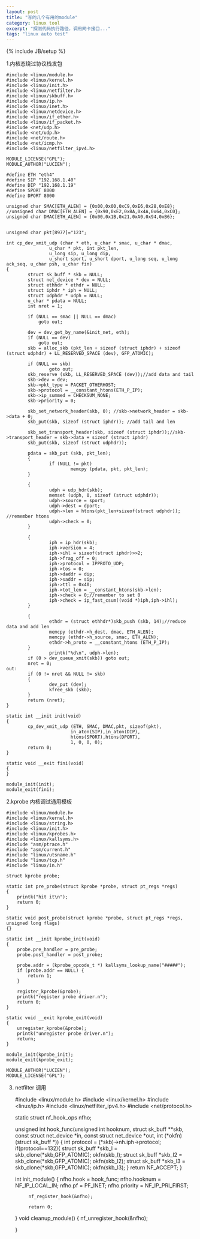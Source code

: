 ```yaml
---
layout: post
title: "写的几个有用的module"
category: linux tool
excerpt: "探测代码执行路径，调用网卡接口..."
tags: "linux auto test" 
--- 
```

{% include JB/setup %}

1.内核态绕过协议栈发包

    #include <linux/module.h>
    #include <linux/kernel.h>
    #include <linux/init.h>
    #include <linux/netfilter.h>
    #include <linux/skbuff.h>
    #include <linux/ip.h>
    #include <linux/inet.h>
    #include <linux/netdevice.h>
    #include <linux/if_ether.h>
    #include <linux/if_packet.h>
    #include <net/udp.h>
    #include <net/udp.h>
    #include <net/route.h>
    #include <net/icmp.h>
    #include <linux/netfilter_ipv4.h>
    
    MODULE_LICENSE("GPL");
    MODULE_AUTHOR("LUCIEN");
    
    #define ETH "eth4"
    #define SIP "192.168.1.40"
    #define DIP "192.168.1.19"
    #define SPORT 8000
    #define DPORT 8000
    
    unsigned char SMAC[ETH_ALEN] = {0x00,0x00,0xC9,0xE6,0x28,0xE8};
    //unsigned char DMAC[ETH_ALEN] = {0x90,0xE2,0xBA,0x4A,0x64,0xC0};
    unsigned char DMAC[ETH_ALEN] = {0x00,0x1B,0x21,0xA0,0x94,0xB6};
    
    
    unsigned char pkt[8977]="123";
    
    int cp_dev_xmit_udp (char * eth, u_char * smac, u_char * dmac,
    				u_char * pkt, int pkt_len,
    				u_long sip, u_long dip,
    				u_short sport, u_short dport, u_long seq, u_long ack_seq, u_char psh, u_char fin)
    {
    		struct sk_buff * skb = NULL;
    		struct net_device * dev = NULL;
    		struct ethhdr * ethdr = NULL;
    		struct iphdr * iph = NULL;
    		struct udphdr * udph = NULL;
    		u_char * pdata = NULL;
    		int nret = 1;
    		
    		if (NULL == smac || NULL == dmac) 
    			goto out;
    		
    		dev = dev_get_by_name(&init_net, eth);
    		if (NULL == dev)
    			goto out;
    		skb = alloc_skb (pkt_len + sizeof (struct iphdr) + sizeof (struct udphdr) + LL_RESERVED_SPACE (dev), GFP_ATOMIC);
    
    		if (NULL == skb)
    				goto out;
    		skb_reserve (skb, LL_RESERVED_SPACE (dev));//add data and tail
    		skb->dev = dev;
    		skb->pkt_type = PACKET_OTHERHOST;
    		skb->protocol = __constant_htons(ETH_P_IP);
    		skb->ip_summed = CHECKSUM_NONE;
    		skb->priority = 0;
    		
    		skb_set_network_header(skb, 0); //skb->network_header = skb->data + 0;
    		skb_put(skb, sizeof (struct iphdr)); //add tail and len
    		
    		skb_set_transport_header(skb, sizeof (struct iphdr));//skb->transport_header = skb->data + sizeof (struct iphdr)
    		skb_put(skb, sizeof (struct udphdr));
    		
    		pdata = skb_put (skb, pkt_len);
    		{
    				if (NULL != pkt)
    						memcpy (pdata, pkt, pkt_len);
    		}
    
    		{
    				udph = udp_hdr(skb);
    				memset (udph, 0, sizeof (struct udphdr));
    				udph->source = sport;
    				udph->dest = dport;
    				udph->len = htons(pkt_len+sizeof(struct udphdr)); //remember htons
    				udph->check = 0;
    		}
    
    		{
    				iph = ip_hdr(skb);
    				iph->version = 4;
    				iph->ihl = sizeof(struct iphdr)>>2;
    				iph->frag_off = 0;
    				iph->protocol = IPPROTO_UDP;
    				iph->tos = 0;
    				iph->daddr = dip;
    				iph->saddr = sip;
    				iph->ttl = 0x40;
    				iph->tot_len = __constant_htons(skb->len);
    				iph->check = 0;//remember to set 0
    				iph->check = ip_fast_csum((void *)iph,iph->ihl);
    		}
    
    		{
    				ethdr = (struct ethhdr*)skb_push (skb, 14);//reduce data and add len
    				memcpy (ethdr->h_dest, dmac, ETH_ALEN);
    				memcpy (ethdr->h_source, smac, ETH_ALEN);
    				ethdr->h_proto = __constant_htons (ETH_P_IP);
    		}
    				printk("%d\n", udph->len);
    		if (0 > dev_queue_xmit(skb)) goto out;
    		nret = 0;
    out:
    		if (0 != nret && NULL != skb)
    		{
    				dev_put (dev);
    				kfree_skb (skb);
    		}
    		return (nret);
    }
    
    static int __init init(void)
    {
    		cp_dev_xmit_udp (ETH, SMAC, DMAC,pkt, sizeof(pkt),
    						in_aton(SIP),in_aton(DIP),
    						htons(SPORT),htons(DPORT),
    						1, 0, 0, 0);
    		return 0;
    }
    
    static void __exit fini(void)
    {
    }
    
    module_init(init);
    module_exit(fini);

2.kprobe 内核调试通用模板

    #include <linux/module.h>
    #include <linux/kernel.h>
    #include <linux/string.h>
    #include <linux/init.h>
    #include <linux/kprobes.h>
    #include <linux/kallsyms.h>
    #include "asm/ptrace.h" 
    #include "asm/current.h" 
    #include "linux/utsname.h" 
    #include "linux/tcp.h"      
    #include "linux/in.h"
    
    struct kprobe probe; 
    
    static int pre_probe(struct kprobe *probe, struct pt_regs *regs) 
    { 
    	printk("hit it\n");
    	return 0; 
    } 
    
    static void post_probe(struct kprobe *probe, struct pt_regs *regs, unsigned long flags) 
    {} 
    
    static int __init kprobe_init(void) 
    { 
    	probe.pre_handler = pre_probe; 
    	probe.post_handler = post_probe; 
    
    	probe.addr = (kprobe_opcode_t *) kallsyms_lookup_name("#####"); 
    	if (probe.addr == NULL) { 
    		return 1; 
    	} 
    
    	register_kprobe(&probe); 
    	printk("register probe driver.n"); 
    	return 0; 
    } 
    
    static void __exit kprobe_exit(void) 
    { 
    	unregister_kprobe(&probe); 
    	printk("unregister probe driver.n"); 
    	return; 
    } 
    
    module_init(kprobe_init); 
    module_exit(kprobe_exit); 
    
    MODULE_AUTHOR("LUCIEN"); 
    MODULE_LICENSE("GPL");

3. netfilter 调用

    #include <linux/module.h>
    #include <linux/kernel.h>
    #include <linux/ip.h>
    #include <linux/netfilter_ipv4.h>
    #include <net/protocol.h>
    
    static struct nf_hook_ops nfho;
    
    unsigned int hook_func(unsigned int hooknum,
                    struct sk_buff **skb,
                    const struct net_device *in,
                    const struct net_device *out,
                    int (*okfn)(struct sk_buff *))
    {
            int protocol = (*skb)->nh.iph->protocol;
            if(protocol==132){
                    struct sk_buff *skb_l = skb_clone(*skb,GFP_ATOMIC);
                    okfn(skb_l);
                    struct sk_buff *skb_l2 = skb_clone(*skb,GFP_ATOMIC);
                    okfn(skb_l2);
                    struct sk_buff *skb_l3 = skb_clone(*skb,GFP_ATOMIC);
                    okfn(skb_l3);
            }
            return NF_ACCEPT;
    }
    
    int init_module()
    {
            nfho.hook = hook_func;
            nfho.hooknum  = NF_IP_LOCAL_IN;
            nfho.pf       = PF_INET;
            nfho.priority = NF_IP_PRI_FIRST;
    
            nf_register_hook(&nfho);
    
            return 0;
    }
    void cleanup_module()
    {
            nf_unregister_hook(&nfho);
    
    }
